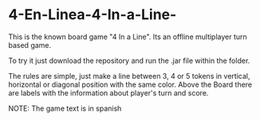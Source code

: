 # 4-En-Linea-4-In-a-Line-
This is the known board game "4 In a Line". Its an offline multiplayer turn based game. 

To try it just download the repository and run the .jar file within the folder.

The rules are simple, just make a line between 3, 4 or 5 tokens in vertical, horizontal or diagonal position with the same color. Above the Board there are labels with the information about player's turn and score.

NOTE: The game text is in spanish

